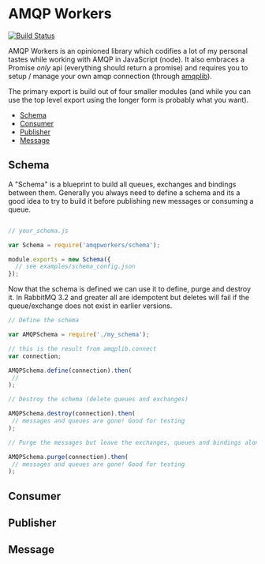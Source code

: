 # AMQP Workers

[![Build Status](https://travis-ci.org/lightsofapollo/amqpworkers.png)](https://travis-ci.org/lightsofapollo/amqpworkers)

AMQP Workers is an opinioned library which codifies a lot of my personal
tastes while working with AMQP in JavaScript (node). It also embraces a
Promise _only_ api (everything should return a promise) and requires you
to setup / manage your own amqp connection (through [amqplib](https://npmjs.org/package/amqplib)).

The primary export is build out of four smaller modules (and while you
can use the top level export using the longer form is probably what you
want).

- [Schema](#schema)
- [Consumer](#consumer)
- [Publisher](#publisher)
- [Message](#message)


## Schema

A "Schema" is a blueprint to build all queues, exchanges and bindings
between them. Generally you always need to define a schema and its a
good idea to try to build it before publishing new messages or consuming
a queue. 

```js

// your_schema.js

var Schema = require('amqpworkers/schema');

module.exports = new Schema({
  // see examples/schema_config.json
});

```

Now that the schema is defined we can use it to define, purge and
destroy it. In RabbitMQ 3.2 and greater all are idempotent but deletes
will fail if the queue/exchange does not exist in earlier versions.

```js
// Define the schema

var AMQPSchema = require('./my_schema');

// this is the result from amqplib.connect
var connection;

AMQPSchema.define(connection).then(
 //
);

// Destroy the schema (delete queues and exchanges)

AMQPSchema.destroy(connection).then(
 // messages and queues are gone! Good for testing
);

// Purge the messages but leave the exchanges, queues and bindings alone

AMQPSchema.purge(connection).then(
 // messages and queues are gone! Good for testing
);
```

## Consumer


## Publisher


## Message
